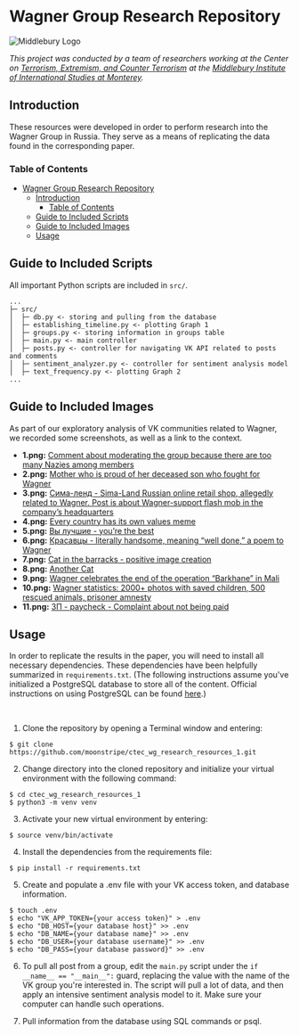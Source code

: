 # Wagner Group Research Repository

![Middlebury Logo](https://avatars.githubusercontent.com/u/65674242?s=200&v=4)

*This project was conducted by a team of researchers working at the Center on [Terrorism, Extremism, and Counter Terrorism](https://www.middlebury.edu/institute/tags/ctec) at the [Middlebury Institute of International Studies at Monterey](https://www.middlebury.edu/institute/).*

## Introduction
These resources were developed in order to perform research into the Wagner Group in Russia. They serve as a means of replicating the data found in the corresponding paper.

### Table of Contents
- [Wagner Group Research Repository](#wagner-group-research-repository)
  - [Introduction](#introduction)
    - [Table of Contents](#table-of-contents)
  - [Guide to Included Scripts](#guide-to-included-scripts)
  - [Guide to Included Images](#guide-to-included-images)
  - [Usage](#usage)

## Guide to Included Scripts

All important Python scripts are included in `src/`.

```
...
├─ src/
│  ├─ db.py <- storing and pulling from the database
│  ├─ establishing_timeline.py <- plotting Graph 1
│  ├─ groups.py <- storing information in groups table
│  ├─ main.py <- main controller
│  ├─ posts.py <- controller for navigating VK API related to posts and comments
│  ├─ sentiment_analyzer.py <- controller for sentiment analysis model
│  ├─ text_frequency.py <- plotting Graph 2
...
```

## Guide to Included Images

As part of our exploratory analysis of VK communities related to Wagner, we recorded some screenshots, as well as a link to the context. 
- **1.png:** [Comment about moderating the group because there are too many Nazies among members](https://vk.com/wall-196348570_94318?reply=94401)
- **2.png:** [Mother who is proud of her deceased son who fought for Wagner](https://vk.com/wall-160233565_172542?reply=172914&thread=172858)
- **3.png:** [Сима-ленд - Sima-Land Russian online retail shop, allegedly related to Wagner. Post is about Wagner-support flash mob in the company’s headquarters](https://vk.com/wall-160233565_172542) 
- **4.png:** [Every country has its own values meme](https://vk.com/wall-160233565_172542?reply=172775&thread=172559)
- **5.png:** [Вы лучшие - you’re the best](https://vk.com/wall-196348570_138906?reply=138920)
- **6.png:** [Красавцы - literally handsome, meaning “well done,” a poem to Wagner](https://vk.com/wall-196348570_138906?reply=138977)
- **7.png:** [Cat in the barracks - positive image creation](https://vk.com/wall-196348570_137730)
- **8.png:** [Another Cat](https://vk.com/wall-196348570_136890)
- **9.png:** [Wagner celebrates the end of the operation “Barkhane” in Mali](https://vk.com/wall-196348570_107266)
- **10.png:** [Wagner statistics: 2000+ photos with saved children, 500 rescued animals, prisoner amnesty](https://vk.com/wall-196348570_107080)
- **11.png:** [ЗП - paycheck - Complaint about not being paid](https://vk.com/wall-188474281_159535?reply=159952)

## Usage

In order to replicate the results in the paper, you will need to install all necessary dependencies. These dependencies have been helpfully summarized in `requirements.txt`. (The following instructions assume you've initialized a PostgreSQL database to store all of the content. Official instructions on using PostgreSQL can be found [here](https://www.postgresql.org/docs/current/tutorial.html).)

<br/>

1. Clone the repository by opening a Terminal window and entering:

```
$ git clone https://github.com/moonstripe/ctec_wg_research_resources_1.git
```

2. Change directory into the cloned repository and initialize your virtual environment with the following command:

```
$ cd ctec_wg_research_resources_1
$ python3 -m venv venv
```

3. Activate your new virtual environment by entering:
   
```
$ source venv/bin/activate
```

4. Install the dependencies from the requirements file:

```
$ pip install -r requirements.txt
```

5. Create and populate a .env file with your VK access token, and database information.

```
$ touch .env
$ echo "VK_APP_TOKEN={your access token}" > .env
$ echo "DB_HOST={your database host}" >> .env
$ echo "DB_NAME={your database name}" >> .env
$ echo "DB_USER={your database username}" >> .env
$ echo "DB_PASS={your database password}" >> .env
```

6. To pull all post from a group, edit the `main.py` script under the `if __name__ == "__main__":` guard, replacing the value with the name of the VK group you're interested in. The script will pull a lot of data, and then apply an intensive sentiment analysis model to it. Make sure your computer can handle such operations.

7. Pull information from the database using SQL commands or psql. 